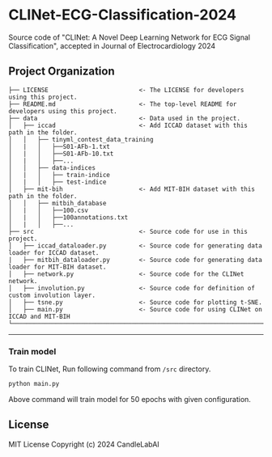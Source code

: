 # CLINet-ECG-Classification-2024
Source code of "CLINet: A Novel Deep Learning Network for ECG Signal Classification", accepted in Journal of Electrocardiology 2024

Project Organization
------------
    ├── LICENSE                         <- The LICENSE for developers using this project.
    ├── README.md                       <- The top-level README for developers using this project.
    ├── data                            <- Data used in the project.
    │   ├── iccad                       <- Add ICCAD dataset with this path in the folder.
    │   │   ├── tinyml_contest_data_training
    │   |   │   ├──S01-AFb-1.txt
    │   |   │   ├──S01-AFb-10.txt
    │   |   │   ├──...
    │   │   ├── data-indices
    │   |   │   ├── train-indice    
    │   |   │   ├── test-indice    
    │   ├── mit-bih                     <- Add MIT-BIH dataset with this path in the folder.
    │   │   ├── mitbih_database
    │   |   │   ├──100.csv
    │   |   │   ├──100annotations.txt
    │   |   │   ├──...
    ├── src                             <- Source code for use in this project.
    │   ├── iccad_dataloader.py         <- Source code for generating data loader for ICCAD dataset.
    |   ├── mitbih_dataloader.py        <- Source code for generating data loader for MIT-BIH dataset.
    │   ├── network.py                  <- Source code for the CLINet network.
    │   ├── involution.py               <- Source code for definition of custom involution layer.
    │   ├── tsne.py                     <- Source code for plotting t-SNE.
    │   ├── main.py                     <- Source code for using CLINet on ICCAD and MIT-BIH
    └─────────────────────────────────────────────────────────────────────────────────────────────────────────────
------------

### Train model

To train CLINet, Run following command from ```/src``` directory.

```bash
python main.py
``` 
Above command will train model for 50 epochs with given configuration.

## License
MIT License
Copyright (c) 2024 CandleLabAI

